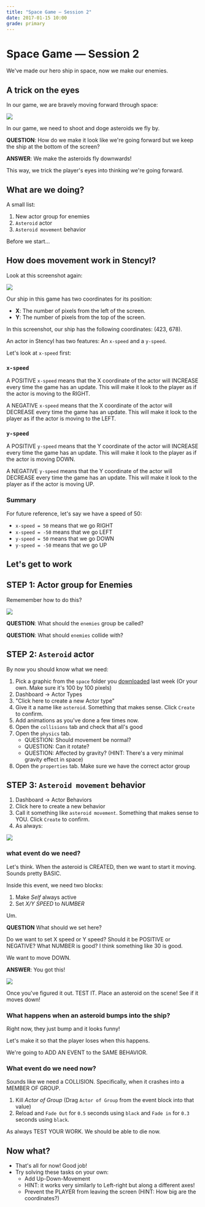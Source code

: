 ```yaml
---
title: "Space Game — Session 2"
date: 2017-01-15 10:00
grade: primary
---
```


# Space Game — Session 2

We've made our hero ship in space, now we make our enemies.

## A trick on the eyes

In our game, we are bravely moving forward through space:

![](http://i.imgur.com/L7Usdak.png)

In our game, we need to shoot and doge asteroids we fly by.

__QUESTION__: How do we make it look like we're going forward but we keep the
ship at the bottom of the screen?

__ANSWER__: We make the asteroids fly downwards!

This way, we trick the player's eyes into thinking we're going forward.

## What are we doing?

A small list:

1. New actor group for enemies
2. `Asteroid` actor
3. `Asteroid movement` behavior

Before we start...

## How does movement work in Stencyl?

Look at this screenshot again:

![](http://i.imgur.com/L7Usdak.png)

Our ship in this game has two coordinates for its position:

- __X__: The number of pixels from the left of the screen.
- __Y__: The number of pixels from the top of the screen.

In this screenshot, our ship has the following coordinates: (423, 678).

An actor in Stencyl has two features: An `x-speed` and a `y-speed`.

Let's look at `x-speed` first:

### `x-speed`

A POSITIVE `x-speed` means that the X coordinate of the actor will INCREASE
every time the game has an update. This will make it look to the player as if
the actor is moving to the RIGHT.

A NEGATIVE `x-speed` means that the X coordinate of the actor will DECREASE
every time the game has an update. This will make it look to the player as if
the actor is moving to the LEFT.

### `y-speed`

A POSITIVE `y-speed` means that the Y coordinate of the actor will INCREASE
every time the game has an update. This will make it look to the player as if
the actor is moving DOWN.

A NEGATIVE `y-speed` means that the Y coordinate of the actor will DECREASE
every time the game has an update. This will make it look to the player as if
the actor is moving UP.

### Summary

For future reference, let's say we have a speed of 50:

- `x-speed = 50` means that we go RIGHT
- `x-speed = -50` means that we go LEFT
- `y-speed = 50` means that we go DOWN
- `y-speed = -50` means that we go UP

## Let's get to work

## STEP 1: Actor group for Enemies

Rememember how to do this?

![](http://i.imgur.com/HkGpxGv.png)

__QUESTION__: What should the `enemies` group be called?

__QUESTION__: What should `enemies` collide with?

## STEP 2: `Asteroid` actor

By now you should know what we need:

1. Pick a graphic from the `space` folder you [downloaded](bit.ly/cgp-space) last week (Or your own. Make sure it's 100 by 100 pixels)
2. Dashboard -> Actor Types
3. "Click here to create a new Actor type"
4. Give it a name like `asteroid`. Something that makes sense. Click `Create` to confirm.
5. Add animations as you've done a few times now.
6. Open the `collisions` tab and check that all's good
7. Open the `physics` tab.
    - QUESTION: Should movement be normal?
    - QUESTION: Can it rotate?
    - QUESTION: Affected by gravity? (HINT: There's a very minimal gravity effect in space)
8. Open the `properties` tab. Make sure we have the correct actor group

## STEP 3: `Asteroid movement` behavior

1. Dashboard -> Actor Behaviors
2. Click here to create a new behavior
3. Call it something like `asteroid movement`. Something that makes sense to YOU. Click `Create` to confirm.
4. As always:

![](http://i.imgur.com/z4ssmfj.png)

### what event do we need?

Let's think. When the asteroid is CREATED, then we want to start it moving. Sounds pretty BASIC.

Inside this event, we need two blocks:

1. Make *Self* always active
2. Set *X/Y SPEED* to *NUMBER*

Um.

__QUESTION__ What should we set here?

Do we want to set X speed or Y speed? Should it be POSITIVE or NEGATIVE? What NUMBER is good? I think something like 30 is good.

We want to move DOWN.

__ANSWER__: You got this!

![](http://www.golfian.com/wp-content/uploads/2016/08/Who-can-do-it-you-can-do-it-Love-Meme-Picture.jpg)

Once you've figured it out. TEST IT. Place an asteroid on the scene! See if it moves down!

### What happens when an asteroid bumps into the ship?

Right now, they just bump and it looks funny!

Let's make it so that the player loses when this happens.

We're going to ADD AN EVENT to the SAME BEHAVIOR.

### What event do we need now?

Sounds like we need a COLLISION. Specifically, when it crashes into a MEMBER OF GROUP.

1. Kill *Actor of Group* (Drag `Actor of Group` from the event block into that value)
2. Reload and `Fade Out` for `0.5` seconds using `black` and `Fade in` for `0.3` seconds using `black`.

As always TEST YOUR WORK. We should be able to die now.

## Now what?

- That's all for now! Good job!
- Try solving these tasks on your own:
    - Add Up-Down-Movement
    - HINT: it works very similarly to Left-right but along a different axes!
    - Prevent the PLAYER from leaving the screen (HINT: How big are the coordinates?)
